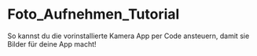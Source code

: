 # Foto_Aufnehmen_Tutorial
So kannst du die vorinstallierte Kamera App per Code ansteuern, damit sie Bilder für deine App macht!
